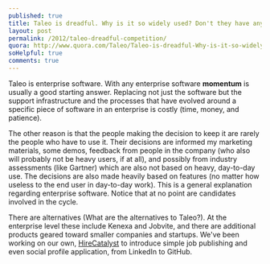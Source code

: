 ```yaml
---
published: true
title: Taleo is dreadful. Why is it so widely used? Don't they have any competition?
layout: post
permalink: /2012/taleo-dreadful-competition/
quora: http://www.quora.com/Taleo/Taleo-is-dreadful-Why-is-it-so-widely-used-Dont-they-have-any-competition/answer/Ben-Lopatin
soHelpful: true
comments: true
---
```


Taleo is enterprise software. With any enterprise software **momentum**
is usually a good starting answer. Replacing not just the software but
the support infrastructure and the processes that have evolved around a
specific piece of software in an enterprise is costly (time, money, and
patience).

The other reason is that the people making the decision to keep it are
rarely the people who have to use it. Their decisions are informed my
marketing materials, some demos, feedback from people in the company
(who also will probably not be heavy users, if at all), and possibly
from industry assessments (like Gartner) which are also not based on
heavy, day-to-day use. The decisions are also made heavily based on
features (no matter how useless to the end user in day-to-day work).
This is a general explanation regarding enterprise software. Notice that
at no point are candidates involved in the cycle.

There are alternatives (What are the alternatives to Taleo?). At the
enterprise level these include Kenexa and Jobvite, and there are
additional products geared toward smaller companies and startups. We've
been working on our own, [HireCatalyst](http://hirecatalyst.com/) to
introduce simple job publishing and even social profile application,
from LinkedIn to GitHub.
